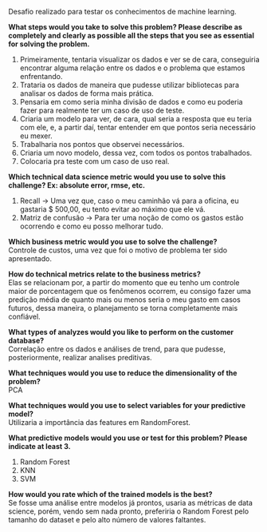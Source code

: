 Desafio realizado para testar os conhecimentos de machine learning.

**What steps would you take to solve this problem? Please describe as completely and clearly as possible all the steps that you see as essential for solving the problem.**
1. Primeiramente, tentaria visualizar os dados e ver se de cara, conseguiria encontrar alguma relação entre os dados e o problema que estamos enfrentando.
2. Trataria os dados de maneira que pudesse utilizar bibliotecas para analisar os dados de forma mais prática.
4. Pensaria em como seria minha divisão de dados e como eu poderia fazer para realmente ter um caso de uso de teste.
5. Criaria um modelo para ver, de cara, qual seria a resposta que eu teria com ele, e, a partir daí, tentar entender em que pontos seria necessário eu mexer.
6. Trabalharia nos pontos que observei necessários.
7. Criaria um novo modelo, dessa vez, com todos os pontos trabalhados.
8. Colocaria pra teste com um caso de uso real.

**Which technical data science metric would you use to solve this challenge? Ex: absolute error, rmse, etc.**
1. Recall -> Uma vez que, caso o meu caminhão vá para a oficina, eu gastaria $ 500,00, eu tento evitar ao máximo que ele vá.
2. Matriz de confusão -> Para ter uma noção de como os gastos estão ocorrendo e como eu posso melhorar tudo.

**Which business metric  would you use to solve the challenge?** <br>
Controle de custos, uma vez que foi o motivo de problema ter sido apresentado.

**How do technical metrics relate to the business metrics?** <br>
Elas se relacionam por, a partir do momento que eu tenho um controle maior de porcentagem que os fenômenos ocorrem, eu consigo fazer uma predição média de quanto mais ou menos seria o meu gasto em casos futuros, dessa maneira, o planejamento se torna completamente mais confiável.

**What types of analyzes would you like to perform on the customer database?** <br>
Correlação entre os dados e análises de trend, para que pudesse, posteriormente, realizar analises preditivas.

**What techniques would you use to reduce the dimensionality of the problem?** <br>
PCA

**What techniques would you use to select variables for your predictive model?** <br>
Utilizaria a importância das features em RandomForest.

**What predictive models would you use or test for this problem? Please indicate at least 3.** <br>
1. Random Forest
2. KNN
3. SVM

**How would you rate which of the trained models is the best?** <br>
Se fosse uma análise entre modelos já prontos, usaria as métricas de data science, porém, vendo sem nada pronto, preferiria o Random Forest pelo tamanho do dataset e pelo alto número de valores faltantes.
